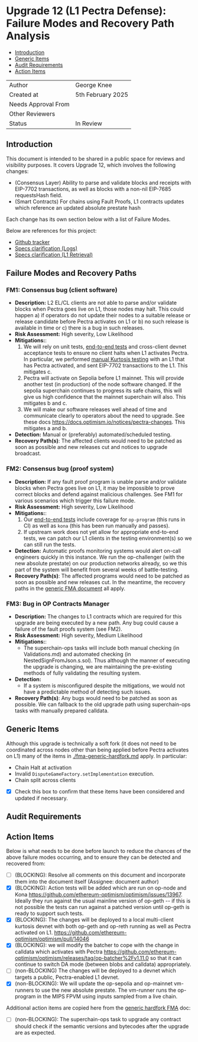 # Upgrade 12 (L1 Pectra Defense): Failure Modes and Recovery Path Analysis

<!-- START doctoc generated TOC please keep comment here to allow auto update -->
<!-- DON'T EDIT THIS SECTION, INSTEAD RE-RUN doctoc TO UPDATE -->

- [Introduction](#introduction)
- [Generic Items](#generic-items)
- [Audit Requirements](#audit-requirements)
- [Action Items](#action-items)

<!-- END doctoc generated TOC please keep comment here to allow auto update -->

|                     |                   |
| ------------------- | ----------------- |
| Author              | George Knee       |
| Created at          | 5th February 2025 |
| Needs Approval From |                   |
| Other Reviewers     |                   |
| Status              | In Review         |

## Introduction

This document is intended to be shared in a public space for reviews and visibility purposes. It covers Upgrade 12, which involves the following changes:

- (Consensus Layer) Ability to parse and validate blocks and receipts with EIP-7702 transactions, as well as blocks with a non-nil EIP-7685 requestsHash field.
- (Smart Contracts) For chains using Fault Proofs, L1 contracts updates which reference an updated absolute prestate hash

Each change has its own section below with a list of Failure Modes.

Below are references for this project:

- [Github tracker](https://github.com/orgs/ethereum-optimism/projects/117/views/9)
- [Specs clarification (Logs)](https://specs.optimism.io/protocol/derivation.html#on-future-proof-transaction-log-derivation)
- [Specs clarification (L1 Retrieval)](https://specs.optimism.io/protocol/derivation.html#l1-retrieval)

## Failure Modes and Recovery Paths

### FM1: Consensus bug (client software)

- **Description:** L2 EL/CL clients are not able to parse and/or validate blocks when Pectra goes live on L1, those nodes may halt. This could happen a) if operators do not update their nodes to a suitable release or release candidate before Pectra activates on L1 or b) no such release is available in time or c) there is a bug in such releases.
- **Risk Assessment:** High severity, Low Likelihood
- **Mitigations:**:
  1. We will rely on unit tests, [end-to-end tests](https://github.com/ethereum-optimism/optimism/pull/14006) and cross-client devnet acceptance tests to ensure no client halts when L1 activates Pectra. In particular, we performed [manual Kurtosis testing](https://github.com/ethereum-optimism/optimism/pull/14046) with an L1 that has Pectra activated, and sent EIP-7702 transactions to the L1. This mitigates c.
  2. Pectra will activate on Sepolia before L1 mainnet. This will provide another test (in production) of the node software changed. If the sepolia superchain continues to progress its safe chains, this will give us high confidence that the mainnet superchain will also. This mitigates b and c.
  3. We will make our software releases well ahead of time and communicate clearly to operators about the need to upgrade. See these docs https://docs.optimism.io/notices/pectra-changes. This mitigates a and b.
- **Detection:** Manual or (preferably) automated/scheduled testing.
- **Recovery Path(s)**: The affected clients would need to be patched as soon as possible and new releases cut and notices to upgrade broadcast.

### FM2: Consensus bug (proof system)

- **Description:** If any fault proof program is unable parse and/or validate blocks when Pectra goes live on L1, it may be impossible to prove correct blocks and defend against malicious challenges. See FM1 for various scenarios which trigger this failure mode.
- **Risk Assessment:** High severity, Low Likelihood
- **Mitigations:**:
  1. Our [end-to-end tests](https://github.com/ethereum-optimism/optimism/pull/14006) include coverage for `op-program` (this runs in CI) as well as `kona` (this has been run manually and passes).
  2. If upstream work does not yet allow for appropriate end-to-end tests, we can patch our L1 clients in the testing environment(s) so we can still run the tests.
- **Detection:** Automatic proofs monitoring systems would alert on-call engineers quickly in this instance. We run the op-challenger (with the new absolute prestate) on our production networks already, so we this part of the system will benefit from several weeks of battle-testing.
- **Recovery Path(s)**: The affected programs would need to be patched as soon as possible and new releases cut. In the meantime, the recovery paths in the [generic FMA document](./fma-generic-hardfork.md#invalid-disputegamefactorysetimplementation-execution) all apply.

### FM3: Bug in OP Contracts Manager

- **Description:** The changes to L1 contracts which are required for this upgrade are being executed by a new path. Any bug could cause a failure of the fault proofs system (see FM2).
- **Risk Assessment:** High severity, Medium Likelihood
- **Mitigations:**:
  - The superchain-ops tasks will include both manual checking (in Validations.md) and automated checking (in NestedSignFromJson.s.sol). Thus although the manner of executing the upgrade is changing, we are maintaining the
    pre-existing methods of fully validating the resulting system.
- **Detection:**
  - If a system is misconfigured despite the mitigations, we would not have a predictable method of detecting such issues.
- **Recovery Path(s)**: Any bugs would need to be patched as soon as possible. We can fallback to the old upgrade path using superchain-ops tasks with manually prepared calldata.

## Generic Items

Although this upgrade is technically a soft fork (it does not need to be coordinated across nodes other than being applied before Pectra activates on L1) many of the items in [./fma-generic-hardfork.md](./fma-generic-hardfork.md) apply. In particular:

- Chain Halt at activation
- Invalid `DisputeGameFactory.setImplementation` execution.
- Chain split across clients

- [x] Check this box to confirm that these items have been considered and updated if necessary.

## Audit Requirements

## Action Items

Below is what needs to be done before launch to reduce the chances of the above failure modes occurring, and to ensure they can be detected and recovered from:

- [ ] (BLOCKING): Resolve all comments on this document and incorporate them into the document itself (Assignee: document author)
- [x] (BLOCKING): Action tests will be added which are run on op-node and Kona https://github.com/ethereum-optimism/optimism/issues/13967. Ideally they run against the usual mainline version of op-geth -- if this is not possible the tests can run against a patched version until op-geth is ready to support such tests.
- [x] (BLOCKING): The changes will be deployed to a local multi-client kurtosis devnet with both op-geth and op-reth running as well as Pectra activated on L1. https://github.com/ethereum-optimism/optimism/pull/14046
- [x] (BLOCKING): we will modify the batcher to cope with the change in calldata which activates with Pectra https://github.com/ethereum-optimism/optimism/releases/tag/op-batcher%2Fv1.11.0 so that it can continue to switch DA mode (between blobs and calldata) appropriately.
- [ ] (non-BLOCKING) The changes will be deployed to a devnet which targets a public, Pectra-enabled L1 devnet.
- [x] (non-BLOCKING): We will update the op-sepolia and op-mainnet vm-runners to use the new absolute prestate. The vm-runner runs the op-program in the MIPS FPVM using inputs sampled from a live chain.

Additional action items are copied here from the [generic hardfork FMA](./fma-generic-hardfork.md) doc:

- [ ] (non-BLOCKING): The superchain-ops task to upgrade any contract should check if the semantic versions and bytecodes after the upgrade are as expected.
